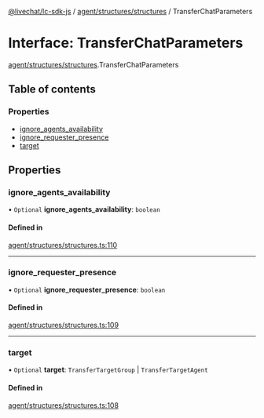 [@livechat/lc-sdk-js](../README.md) / [agent/structures/structures](../modules/agent_structures_structures.md) / TransferChatParameters

# Interface: TransferChatParameters

[agent/structures/structures](../modules/agent_structures_structures.md).TransferChatParameters

## Table of contents

### Properties

- [ignore\_agents\_availability](agent_structures_structures.TransferChatParameters.md#ignore_agents_availability)
- [ignore\_requester\_presence](agent_structures_structures.TransferChatParameters.md#ignore_requester_presence)
- [target](agent_structures_structures.TransferChatParameters.md#target)

## Properties

### ignore\_agents\_availability

• `Optional` **ignore\_agents\_availability**: `boolean`

#### Defined in

[agent/structures/structures.ts:110](https://github.com/livechat/lc-sdk-js/blob/125a327/src/agent/structures/structures.ts#L110)

___

### ignore\_requester\_presence

• `Optional` **ignore\_requester\_presence**: `boolean`

#### Defined in

[agent/structures/structures.ts:109](https://github.com/livechat/lc-sdk-js/blob/125a327/src/agent/structures/structures.ts#L109)

___

### target

• `Optional` **target**: `TransferTargetGroup` \| `TransferTargetAgent`

#### Defined in

[agent/structures/structures.ts:108](https://github.com/livechat/lc-sdk-js/blob/125a327/src/agent/structures/structures.ts#L108)

